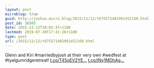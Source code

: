 ```yaml
---
layout: post
microblog: true
guid: http://joshua.micro.blog/2015/12/12/t675571482991452160.html
post_id: 36503
date: 2015-12-12T18:02:47+1100
lastmod: 2019-07-30T17:41:26+1100
type: post
url: /2015/12/12/t675571482991452160.html
---
```

Glenn and Kiri #marriedbyjosh at their very own #wedfest at #tyalgumridgeretreat! [t.co/T45oEV2YE...](https://t.co/T45oEV2YEp) [t.co/lNy1MDhAg...](https://t.co/lNy1MDhAgU)
